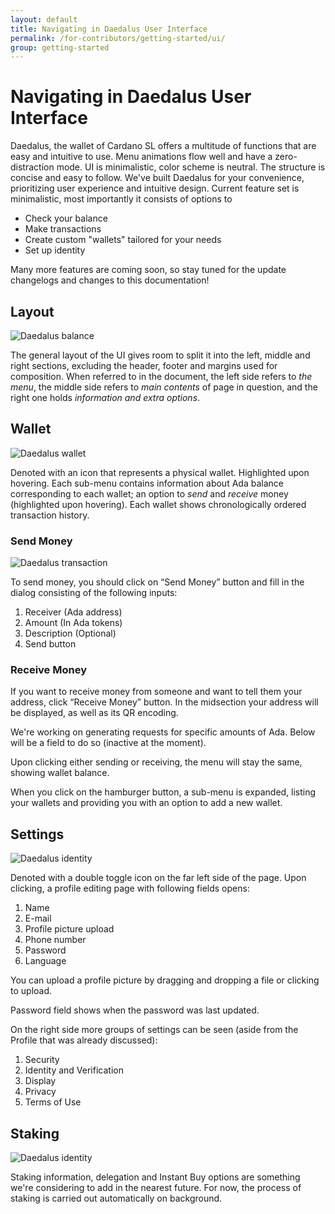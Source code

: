 ```yaml
---
layout: default
title: Navigating in Daedalus User Interface
permalink: /for-contributors/getting-started/ui/
group: getting-started
---
```

# Navigating in Daedalus User Interface

Daedalus, the wallet of Cardano SL offers a multitude of functions that
are easy and intuitive to use. Menu animations flow well and have a
zero-distraction mode. UI is minimalistic, color scheme is neutral. The
structure is concise and easy to follow. We've built Daedalus for your
convenience, prioritizing user experience and intuitive design. Current
feature set is minimalistic, most importantly it consists of options to

 + Check your balance
 + Make transactions
 + Create custom "wallets" tailored for your needs
 + Set up identity

Many more features are coming soon, so stay tuned for the update
changelogs and changes to this documentation!

## Layout
![Daedalus balance](/img/daedalus/balance.jpg)

The general layout of the UI gives room to split it into the left, middle and
right sections, excluding the header, footer and margins used for
composition. When referred to in the document, the left side refers to
_the menu_, the middle side refers to _main contents_ of page in question, and the right one
holds _information and extra options_.

## Wallet
![Daedalus wallet](/img/daedalus/wallet.jpg)

Denoted with an icon that represents a physical wallet.  Highlighted
upon hovering. Each sub-menu contains information about Ada balance
corresponding to each wallet; an option to _send_ and _receive_ money
(highlighted upon hovering). Each wallet shows chronologically ordered
transaction history.

### Send Money
![Daedalus transaction](/img/daedalus/send.jpg)

To send money, you should click on “Send Money” button and fill in the dialog
consisting of the following inputs:

 1. Receiver (Ada address)
 2. Amount (In Ada tokens)
 3. Description (Optional)
 4. Send button

### Receive Money

If you want to receive money from someone and want to tell them your
address, click “Receive Money” button. In the midsection your address
will be displayed, as well as its QR encoding.

We're working on generating requests for specific amounts of Ada.
Below will be a field to do so (inactive at the moment).

Upon clicking either sending or receiving, the menu will stay the same,
showing wallet balance.

When you click on the hamburger button, a sub-menu is expanded, listing
your wallets and providing you with an option to add a new wallet.

## Settings
![Daedalus identity](/img/daedalus/identity.jpg)

Denoted with a double toggle icon on the far left side of the page.
Upon clicking, a profile editing page with following fields
opens:

 1. Name
 2. E-mail
 3. Profile picture upload
 4. Phone number
 5. Password
 6. Language

You can upload a profile picture by
dragging and dropping a file or clicking to upload.

Password field shows when the password was last updated.

On the right side more groups of settings can be seen (aside from the
Profile that was already discussed):

 1. Security
 2. Identity and Verification
 3. Display
 4. Privacy
 5. Terms of Use

## Staking
![Daedalus identity](/img/daedalus/staking.jpg)

Staking information, delegation and Instant Buy options are something
we're considering to add in the nearest future. For now, the process of
staking is carried out automatically on background.
